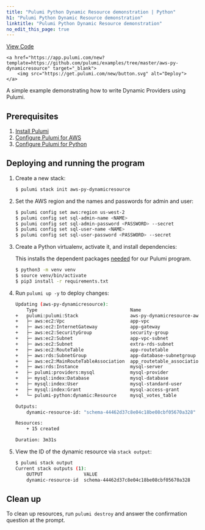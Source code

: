 ```yaml
---
title: "Pulumi Python Dynamic Resource demonstration | Python"
h1: "Pulumi Python Dynamic Resource demonstration"
linktitle: "Pulumi Python Dynamic Resource demonstration"
no_edit_this_page: true
---
```


<!-- WARNING: this page was generated by a tool. Do not edit it by hand. -->
<!-- To change it, please see https://github.com/pulumi/docs/tree/master/tools/mktutorial. -->

<p class="mb-4 flex">
    <a class="flex flex-wrap items-center rounded text-xs text-white bg-blue-600 border-2 border-blue-600 px-2 mr-2 whitespace-no-wrap hover:text-white" style="height: 32px" href="https://github.com/pulumi/examples/tree/master/aws-py-dynamicresource" target="_blank">
        <span><i class="fab fa-github pr-2"></i> View Code</span>
    </a>

    <a href="https://app.pulumi.com/new?template=https://github.com/pulumi/examples/tree/master/aws-py-dynamicresource" target="_blank">
        <img src="https://get.pulumi.com/new/button.svg" alt="Deploy">
    </a>
</p>


A simple example demonstrating how to write Dynamic Providers using Pulumi.

## Prerequisites

1. [Install Pulumi](https://www.pulumi.com/docs/get-started/install/)
1. [Configure Pulumi for AWS](https://www.pulumi.com/docs/intro/cloud-providers/aws/setup/)
1. [Configure Pulumi for Python](https://www.pulumi.com/docs/intro/languages/python/)

## Deploying and running the program

1. Create a new stack:

    ```bash
    $ pulumi stack init aws-py-dynamicresource
    ```

1. Set the AWS region and the names and passwords for admin and user:

    ```bash
    $ pulumi config set aws:region us-west-2
    $ pulumi config set sql-admin-name <NAME>
    $ pulumi config set sql-admin-password <PASSWORD> --secret
    $ pulumi config set sql-user-name <NAME>
    $ pulumi config set sql-user-password <PASSWORD> --secret
    ```

1. Create a Python virtualenv, activate it, and install dependencies:

    This installs the dependent packages [needed](https://www.pulumi.com/docs/intro/concepts/how-pulumi-works/) for our Pulumi program.

    ```bash
    $ python3 -m venv venv
    $ source venv/bin/activate
    $ pip3 install -r requirements.txt
    ```

1. Run `pulumi up -y` to deploy changes:

    ```bash
    Updating (aws-py-dynamicresource):
        Type                                  Name                                           Status      
    +   pulumi:pulumi:Stack                   aws-py-dynamicresource-aws-py-dynamicresource  created     
    +   ├─ aws:ec2:Vpc                        app-vpc                                        created     
    +   ├─ aws:ec2:InternetGateway            app-gateway                                    created     
    +   ├─ aws:ec2:SecurityGroup              security-group                                 created     
    +   ├─ aws:ec2:Subnet                     app-vpc-subnet                                 created     
    +   ├─ aws:ec2:Subnet                     extra-rds-subnet                               created     
    +   ├─ aws:ec2:RouteTable                 app-routetable                                 created     
    +   ├─ aws:rds:SubnetGroup                app-database-subnetgroup                       created     
    +   ├─ aws:ec2:MainRouteTableAssociation  app_routetable_association                     created     
    +   ├─ aws:rds:Instance                   mysql-server                                   created     
    +   ├─ pulumi:providers:mysql             mysql-provider                                 created     
    +   ├─ mysql:index:Database               mysql-database                                 created     
    +   ├─ mysql:index:User                   mysql-standard-user                            created     
    +   ├─ mysql:index:Grant                  mysql-access-grant                             created     
    +   └─ pulumi-python:dynamic:Resource     mysql_votes_table                              created     
    
    Outputs:
        dynamic-resource-id: "schema-44462d37c8e04c18be08cbf05670a328"

    Resources:
        + 15 created

    Duration: 3m31s
    ```

1. View the ID of the dynamic resource via `stack output`:

    ```bash
    $ pulumi stack output
    Current stack outputs (1):
        OUTPUT               VALUE
        dynamic-resource-id  schema-44462d37c8e04c18be08cbf05670a328
    ```

## Clean up

To clean up resources, run `pulumi destroy` and answer the confirmation question at the prompt.

